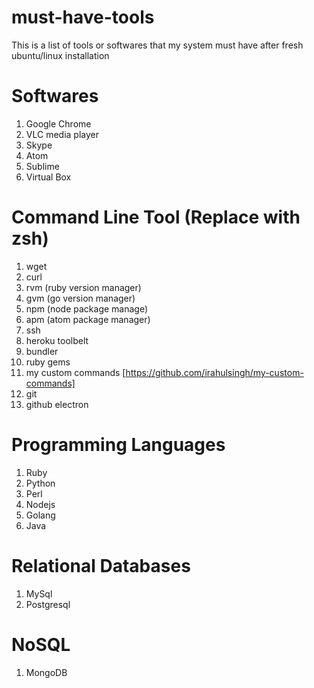 # must-have-tools
This is a list of tools or softwares that my system must have after fresh ubuntu/linux installation

# Softwares
1. Google Chrome
2. VLC media player
3. Skype
4. Atom
5. Sublime
6. Virtual Box

# Command Line Tool (Replace with zsh)
1. wget
2. curl
3. rvm (ruby version manager)
4. gvm (go version manager)
5. npm (node package manage)
6. apm (atom package manager)
7. ssh
8. heroku toolbelt
9. bundler
10. ruby gems
11. my custom commands [https://github.com/irahulsingh/my-custom-commands]
12. git
13. github electron

# Programming Languages
1. Ruby
2. Python
3. Perl
4. Nodejs
5. Golang
6. Java

# Relational Databases
1. MySql
2. Postgresql

# NoSQL
1. MongoDB
